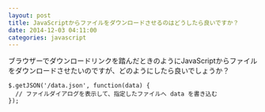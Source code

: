 ```yaml
---
layout: post
title: JavaScriptからファイルをダウンロードさせるのはどうしたら良いですか？
date: 2014-12-03 04:11:00
categories: javascript
---
```

<!-- {% raw %} -->
<p>ブラウザーでダウンロードリンクを踏んだときのようにJavaScriptからファイルをダウンロードさせたいのですが、どのようにしたら良いでしょうか？</p>

<pre><code>$.getJSON('/data.json', function(data) {
  // ファイルダイアログを表示して、指定したファイルへ data を書き込む
});
</code></pre>
<!-- {% endraw %} -->
